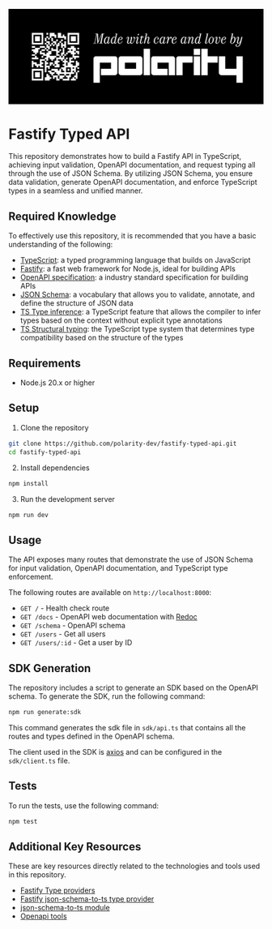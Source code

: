 ![header](./header.png)

# Fastify Typed API

This repository demonstrates how to build a Fastify API in TypeScript, achieving input validation, OpenAPI documentation, and request typing all through the use of JSON Schema. By utilizing JSON Schema, you ensure data validation, generate OpenAPI documentation, and enforce TypeScript types in a seamless and unified manner.

## Required Knowledge

To effectively use this repository, it is recommended that you have a basic understanding of the following:

- [TypeScript](https://www.typescriptlang.org/): a  typed programming language that builds on JavaScript
- [Fastify](https://fastify.io/): a fast web framework for Node.js, ideal for building APIs
- [OpenAPI specification](https://swagger.io/specification/): a industry standard specification for building APIs
- [JSON Schema](https://json-schema.org/): a vocabulary that allows you to validate, annotate, and define the structure of JSON data
- [TS Type inference](https://www.typescriptlang.org/docs/handbook/type-inference.html): a TypeScript feature that allows the compiler to infer types based on the context without explicit type annotations
- [TS Structural typing](https://www.typescriptlang.org/docs/handbook/type-compatibility.html): the TypeScript type system that determines type compatibility based on the structure of the types

## Requirements

- Node.js 20.x or higher

## Setup

1. Clone the repository

```bash
git clone https://github.com/polarity-dev/fastify-typed-api.git
cd fastify-typed-api
```

2. Install dependencies

```bash
npm install
```

3. Run the development server
 
```bash
npm run dev
``` 

## Usage

The API exposes many routes that demonstrate the use of JSON Schema for input validation, OpenAPI documentation, and TypeScript type enforcement.

The following routes are available on `http://localhost:8000`:

- `GET /` - Health check route
- `GET /docs` - OpenAPI web documentation with [Redoc](https://redocly.com/docs/redoc)
- `GET /schema` - OpenAPI schema
- `GET /users` - Get all users
- `GET /users/:id` - Get a user by ID

## SDK Generation

The repository includes a script to generate an SDK based on the OpenAPI schema. To generate the SDK, run the following command:

```bash
npm run generate:sdk
```

This command generates the sdk file in `sdk/api.ts` that contains all the routes and types defined in the OpenAPI schema.

The client used in the SDK is [axios](https://axios-http.com/) and can be configured in the `sdk/client.ts` file.

## Tests

To run the tests, use the following command:

```bash
npm test
```

## Additional Key Resources

These are key resources directly related to the technologies and tools used in this repository.

- [Fastify Type providers](https://fastify.dev/docs/latest/Reference/Type-Providers/)
- [Fastify json-schema-to-ts type provider](https://github.com/fastify/fastify-type-provider-json-schema-to-ts)
- [json-schema-to-ts module](https://github.com/ThomasAribart/json-schema-to-ts)
- [Openapi tools](https://openapi.tools/)
